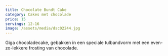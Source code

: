```yaml
---
title: Chocolate Bundt Cake
category: Cakes met chocolade
price: 15
servings: 12-16
image: /assets/media/dsc02244.jpg
---
```

Giga chocoladecake, gebakken in een speciale tulbandvorm met een even-zo-lekkere frosting van chocolade.

